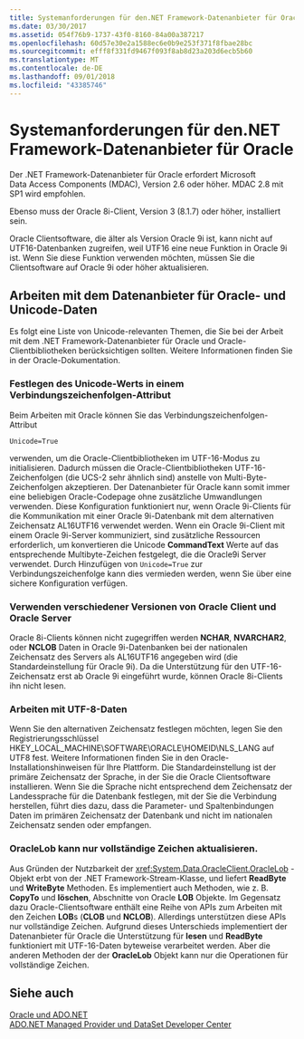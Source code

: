 ```yaml
---
title: Systemanforderungen für den.NET Framework-Datenanbieter für Oracle
ms.date: 03/30/2017
ms.assetid: 054f76b9-1737-43f0-8160-84a00a387217
ms.openlocfilehash: 60d57e30e2a1588ec6e0b9e253f371f8fbae28bc
ms.sourcegitcommit: efff8f331fd9467f093f8ab8d23a203d6ecb5b60
ms.translationtype: MT
ms.contentlocale: de-DE
ms.lasthandoff: 09/01/2018
ms.locfileid: "43385746"
---
```

# <a name="system-requirements-for-the-net-framework-data-provider-for-oracle"></a>Systemanforderungen für den.NET Framework-Datenanbieter für Oracle
Der .NET Framework-Datenanbieter für Oracle erfordert Microsoft Data Access Components (MDAC), Version 2.6 oder höher. MDAC 2.8 mit SP1 wird empfohlen.  
  
 Ebenso muss der Oracle 8i-Client, Version 3 (8.1.7) oder höher, installiert sein.  
  
 Oracle Clientsoftware, die älter als Version Oracle 9i ist, kann nicht auf UTF16-Datenbanken zugreifen, weil UTF16 eine neue Funktion in Oracle 9i ist. Wenn Sie diese Funktion verwenden möchten, müssen Sie die Clientsoftware auf Oracle 9i oder höher aktualisieren.  
  
## <a name="working-with-the-data-provider-for-oracle-and-unicode-data"></a>Arbeiten mit dem Datenanbieter für Oracle- und Unicode-Daten  
 Es folgt eine Liste von Unicode-relevanten Themen, die Sie bei der Arbeit mit dem .NET Framework-Datenanbieter für Oracle und Oracle-Clientbibliotheken berücksichtigen sollten. Weitere Informationen finden Sie in der Oracle-Dokumentation.  
  
### <a name="setting-the-unicode-value-in-a-connection-string-attribute"></a>Festlegen des Unicode-Werts in einem Verbindungszeichenfolgen-Attribut  
 Beim Arbeiten mit Oracle können Sie das Verbindungszeichenfolgen-Attribut   
  
```  
Unicode=True   
```  
  
 verwenden, um die Oracle-Clientbibliotheken im UTF-16-Modus zu initialisieren. Dadurch müssen die Oracle-Clientbibliotheken UTF-16-Zeichenfolgen (die UCS-2 sehr ähnlich sind) anstelle von Multi-Byte-Zeichenfolgen akzeptieren. Der Datenanbieter für Oracle kann somit immer eine beliebigen Oracle-Codepage ohne zusätzliche Umwandlungen verwenden. Diese Konfiguration funktioniert nur, wenn Oracle 9i-Clients für die Kommunikation mit einer Oracle 9i-Datenbank mit dem alternativen Zeichensatz AL16UTF16 verwendet werden. Wenn ein Oracle 9i-Client mit einem Oracle 9i-Server kommuniziert, sind zusätzliche Ressourcen erforderlich, um konvertieren die Unicode **CommandText** Werte auf das entsprechende Multibyte-Zeichen festgelegt, die die Oracle9i Server verwendet. Durch Hinzufügen von `Unicode=True` zur Verbindungszeichenfolge kann dies vermieden werden, wenn Sie über eine sichere Konfiguration verfügen.  
  
### <a name="mixing-versions-of-oracle-client-and-oracle-server"></a>Verwenden verschiedener Versionen von Oracle Client und Oracle Server  
 Oracle 8i-Clients können nicht zugegriffen werden **NCHAR**, **NVARCHAR2**, oder **NCLOB** Daten in Oracle 9i-Datenbanken bei der nationalen Zeichensatz des Servers als AL16UTF16 angegeben wird (die Standardeinstellung für Oracle 9i). Da die Unterstützung für den UTF-16-Zeichensatz erst ab Oracle 9i eingeführt wurde, können Oracle 8i-Clients ihn nicht lesen.  
  
### <a name="working-with-utf-8-data"></a>Arbeiten mit UTF-8-Daten  
 Wenn Sie den alternativen Zeichensatz festlegen möchten, legen Sie den Registrierungsschlüssel HKEY_LOCAL_MACHINE\SOFTWARE\ORACLE\HOMEID\NLS_LANG auf UTF8 fest. Weitere Informationen finden Sie in den Oracle-Installationshinweisen für Ihre Plattform. Die Standardeinstellung ist der primäre Zeichensatz der Sprache, in der Sie die Oracle Clientsoftware installieren. Wenn Sie die Sprache nicht entsprechend dem Zeichensatz der Landessprache für die Datenbank festlegen, mit der Sie die Verbindung herstellen, führt dies dazu, dass die Parameter- und Spaltenbindungen Daten im primären Zeichensatz der Datenbank und nicht im nationalen Zeichensatz senden oder empfangen.  
  
### <a name="oraclelob-can-only-update-full-characters"></a>OracleLob kann nur vollständige Zeichen aktualisieren.  
 Aus Gründen der Nutzbarkeit der <xref:System.Data.OracleClient.OracleLob> -Objekt erbt von der .NET Framework-Stream-Klasse, und liefert **ReadByte** und **WriteByte** Methoden. Es implementiert auch Methoden, wie z. B. **CopyTo** und **löschen**, Abschnitte von Oracle **LOB** Objekte. Im Gegensatz dazu Oracle-Clientsoftware enthält eine Reihe von APIs zum Arbeiten mit den Zeichen **LOB**s (**CLOB** und **NCLOB**). Allerdings unterstützen diese APIs nur vollständige Zeichen. Aufgrund dieses Unterschieds implementiert der Datenanbieter für Oracle die Unterstützung für **lesen** und **ReadByte** funktioniert mit UTF-16-Daten byteweise verarbeitet werden. Aber die anderen Methoden der der **OracleLob** Objekt kann nur die Operationen für vollständige Zeichen.  
  
## <a name="see-also"></a>Siehe auch  
 [Oracle und ADO.NET](../../../../docs/framework/data/adonet/oracle-and-adonet.md)  
 [ADO.NET Managed Provider und DataSet Developer Center](https://go.microsoft.com/fwlink/?LinkId=217917)
